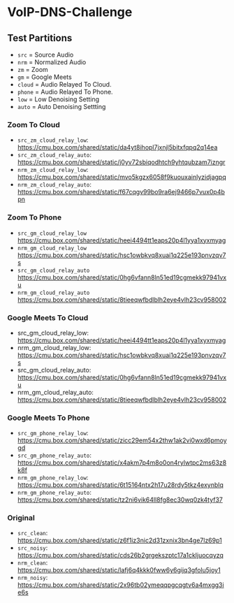 # VoIP-DNS-Challenge

## Test Partitions

- `src` = Source Audio
- `nrm` = Normalized Audio
- `zm`  = Zoom
- `gm`  = Google Meets
- `cloud` = Audio Relayed To Cloud.
- `phone` = Audio Relayed To Phone.
- `low` = Low Denoising Setting
- `auto` = Auto Denoising Settting

### Zoom To Cloud

- `src_zm_cloud_relay_low`: https://cmu.box.com/shared/static/da4yt8ihopl7jxnjl5bitxfqpq2q14ea
- `src_zm_cloud_relay_auto`: https://cmu.box.com/shared/static/j0yv72sbiqodhtch9yhtqubzam7izngr
- `nrm_zm_cloud_relay_low`: https://cmu.box.com/shared/static/mvo5kgzx6058f9kuouxainlyzidjagpq
- `nrm_zm_cloud_relay_auto`: https://cmu.box.com/shared/static/f67cqgv99bo9ra6ej9466p7vux0p4bpn

### Zoom To Phone

- `src_gm_cloud_relay_low` https://cmu.box.com/shared/static/heei4494tt1eaps20p4l1yya1xyxmyag
- `nrm_gm_cloud_relay_low` https://cmu.box.com/shared/static/hsc1owbkvq8xuai1q225e193pnvzqv7s
- `src_gm_cloud_relay_auto` https://cmu.box.com/shared/static/0hg6vfann8ln51ed19cgmekk97941vxu
- `nrm_gm_cloud_relay_auto` https://cmu.box.com/shared/static/8tieeqwfbdlblh2eye4vlh23cv958002

### Google Meets To Cloud

- src_gm_cloud_relay_low: https://cmu.box.com/shared/static/heei4494tt1eaps20p4l1yya1xyxmyag
- nrm_gm_cloud_relay_low: https://cmu.box.com/shared/static/hsc1owbkvq8xuai1q225e193pnvzqv7s
- src_gm_cloud_relay_auto: https://cmu.box.com/shared/static/0hg6vfann8ln51ed19cgmekk97941vxu
- nrm_gm_cloud_relay_auto: https://cmu.box.com/shared/static/8tieeqwfbdlblh2eye4vlh23cv958002

### Google Meets To Phone

- `src_gm_phone_relay_low`: https://cmu.box.com/shared/static/zicc29em54x2thw1ak2vi0wxd6pmoygd
- `src_gm_phone_relay_auto`: https://cmu.box.com/shared/static/x4akm7p4m8o0on4rylwtpc2ms63z8k8f
- `nrm_gm_phone_relay_low`: https://cmu.box.com/shared/static/6t15164ntx2h17u28rdy5tkz4exynblq
- `nrm_gm_phone_relay_auto`: https://cmu.box.com/shared/static/tz2ni6vik64ll8fg8ec30wq0zk4tyf37

### Original

- `src_clean`: https://cmu.box.com/shared/static/z6f1iz3nic2d31zxnix3bn4ge7lz69p1
- `src_noisy`: https://cmu.box.com/shared/static/cds26b2grgekszptc17a1ckljuocqyzq
- `nrm_clean`: https://cmu.box.com/shared/static/lafj6q4kkk0fww6y6gijq3gfolu5joy1
- `nrm_noisy`: https://cmu.box.com/shared/static/2x96tb02ymeqqpgcqgtv6a4mxgg3ie6s

<!--## Train Partitions (1/3)

### Zoom To Cloud

- `src_zm_cloud_relay_low`: https://cmu.box.com/shared/static/t2dkw2ocb5wx08nh86jb861l1uhqyfds
- `src_zm_cloud_relay_auto`: https://cmu.box.com/shared/static/gl4rh7dk535wl2l5zvf1ptom1n87iaql

### Zoom To Phone

- `src_zm_phone_relay_low`: https://cmu.box.com/shared/static/yavlvg7touvxjok7sfn58neud6a3iuj5
- `src_zm_phone_relay_auto`: https://cmu.box.com/shared/static/qbngbdrpojd1v0zw0fnpp72j7styrqae

### Google Meets To Cloud

- `src_gm_cloud_relay_low`: https://cmu.box.com/shared/static/k0l49zdfefgyn0h7mwcnnvas5f8n7kks
- `src_gm_cloud_relay_auto`: https://cmu.box.com/shared/static/oqucql868ce17kk7lbei48son1holvxh

### Google Meets To Phone

- `src_gm_phone_relay_low`: https://cmu.box.com/shared/static/jd9jg24ik1e95gt17hz16cwuhghdqnsi
- `src_gm_phone_relay_auto`: https://cmu.box.com/shared/static/ozmxm2syw8mthngs80r0tul3vm7htefk

### Original

- `src_clean`: https://cmu.box.com/shared/static/f3kyi0f2ptoe4klfayao34l82ahrq6sh
- `src_noisy`: https://cmu.box.com/shared/static/w14n5z61shpkbtwnx1ej7zl1n5ei39n8
-->

